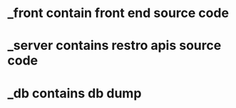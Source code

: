 # _front contain front end source code


# _server contains restro apis source code


# _db contains db dump